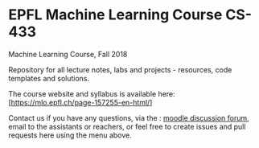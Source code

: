 # EPFL Machine Learning Course CS-433
Machine Learning Course, Fall 2018

Repository for all lecture notes, labs and projects - resources, code templates and solutions.

The course website and syllabus is available here: [https://mlo.epfl.ch/page-157255-en-html/]

Contact us if you have any questions, via the : [moodle discussion forum](https://moodle.epfl.ch/course/view.php?id=14221), email to the assistants or reachers, or feel free to create issues and pull requests here using the menu above.
